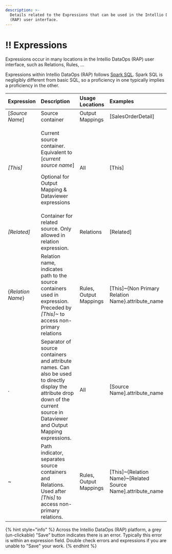 ```yaml
---
description: >-
  Details related to the Expressions that can be used in the Intellio DataOps
  (RAP) user interface.
---
```


# !! Expressions

Expressions occur in many locations in the Intellio DataOps \(RAP\) user interface, such as Relations, Rules, ...

Expressions within Intellio DataOps \(RAP\) follows [Spark SQL](https://spark.apache.org/docs/latest/sql-programming-guide.html). Spark SQL is negligibly different from basic SQL, so a proficiency in one typically implies a proficiency in the other.

<table>
  <thead>
    <tr>
      <th style="text-align:left"><b>Expression</b>
      </th>
      <th style="text-align:left"><b>Description</b>
      </th>
      <th style="text-align:left">Usage Locations</th>
      <th style="text-align:left"><b>Examples</b>
      </th>
    </tr>
  </thead>
  <tbody>
    <tr>
      <td style="text-align:left">[<em>Source Name</em>]</td>
      <td style="text-align:left">Source container</td>
      <td style="text-align:left">Output Mappings</td>
      <td style="text-align:left">[SalesOrderDetail]</td>
    </tr>
    <tr>
      <td style="text-align:left"><em>[This]</em>
      </td>
      <td style="text-align:left">
        <p>Current source container. Equivalent to [<em>current source name</em>]</p>
        <p>Optional for Output Mapping &amp; Dataviewer expressions</p>
      </td>
      <td style="text-align:left">All</td>
      <td style="text-align:left">[This]</td>
    </tr>
    <tr>
      <td style="text-align:left"><em>[Related]</em>
      </td>
      <td style="text-align:left">Container for related source. Only allowed in relation expression.</td>
      <td
      style="text-align:left">Relations</td>
        <td style="text-align:left">[Related]</td>
    </tr>
    <tr>
      <td style="text-align:left">{<em>Relation Name</em>}</td>
      <td style="text-align:left">Relation name, indicates path to the source containers used in expression.
        Preceded by <em>[This]~</em> to access non-primary relations</td>
      <td style="text-align:left">Rules, Output Mappings</td>
      <td style="text-align:left">[This]~{Non Primary Relation Name}.attribute_name</td>
    </tr>
    <tr>
      <td style="text-align:left">.</td>
      <td style="text-align:left">Separator of source containers and attribute names. Can also be used to
        directly display the attribute drop down of the current source in Dataviewer
        and Output Mapping expressions.</td>
      <td style="text-align:left">All</td>
      <td style="text-align:left">[Source Name].attribute_name</td>
    </tr>
    <tr>
      <td style="text-align:left">~</td>
      <td style="text-align:left">Path indicator, separates source containers and Relations. Used after <em>[This]</em> to
        access non-primary relations.</td>
      <td style="text-align:left">Rules, Output Mappings</td>
      <td style="text-align:left">[This]~{Relation Name}~[Related Source Name].attribute_name</td>
    </tr>
  </tbody>
</table>

{% hint style="info" %}
Across the Intellio DataOps \(RAP\) platform, a grey \(un-clickable\) "Save" button indicates there is an error. Typically this error is within an expression field. Double check errors and expressions if you are unable to "Save" your work.
{% endhint %}





